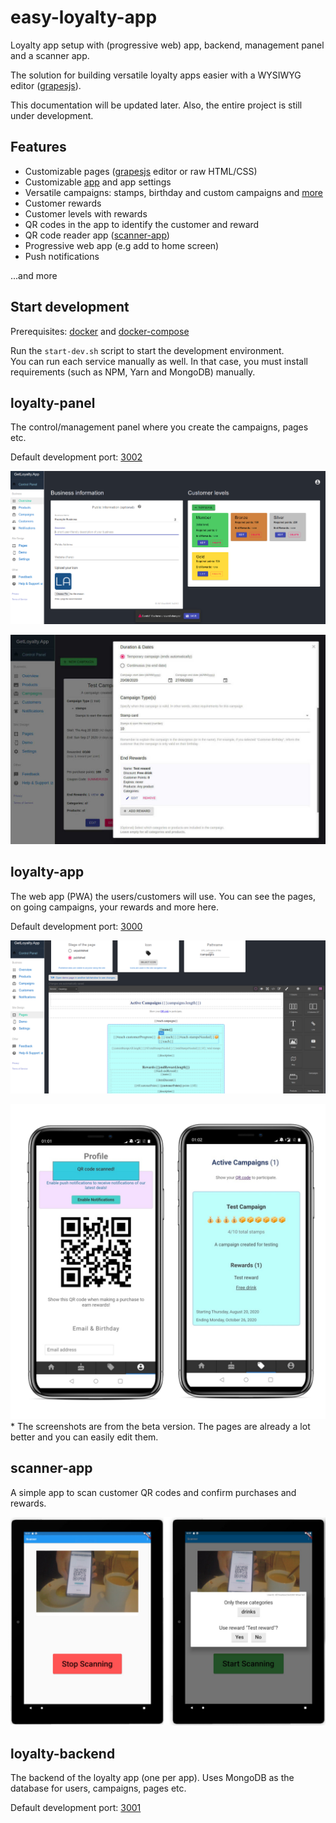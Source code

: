 # easy-loyalty-app
Loyalty app setup with (progressive web) app, backend, management panel and a scanner app.

The solution for building versatile loyalty apps easier with a WYSIWYG editor ([grapesjs](https://grapesjs.com/)).

This documentation will be updated later. Also, the entire project is still under development.

## Features

- Customizable pages ([grapesjs](https://grapesjs.com/) editor or raw HTML/CSS)
- Customizable [app](../loyalty-app) and app settings
- Versatile campaigns: stamps, birthday and custom campaigns and [more](../loyalty-campaigns)
- Customer rewards
- Customer levels with rewards
- QR codes in the app to identify the customer and reward
- QR code reader app ([scanner-app](../scanner-app))
- Progressive web app (e.g add to home screen)
- Push notifications

...and more

## Start development
Prerequisites: [docker](https://docs.docker.com/engine/install/) and [docker-compose](https://docs.docker.com/compose/install/)

Run the `start-dev.sh` script to start the development environment.  
You can run each service manually as well. In that case, you must install requirements (such as NPM, Yarn and MongoDB) manually.


## loyalty-panel
The control/management panel where you create the campaigns, pages etc.

Default development port: [3002](http://localhost:3002) 

![Scanner App](./assets/overview-page.png)

![Scanner App](./assets/editing-campaign.jpg)


## loyalty-app
The web app (PWA) the users/customers will use. You can see the pages, on going campaigns, your rewards and more here.

Default development port: [3000](http://localhost:3000) 

![Scanner App](./assets/editing-pages.png)

![Scanner App](./assets/example-pages-phone.jpg)* The screenshots are from the beta version. 
The pages are already a lot better and you can easily edit them.


## scanner-app
A simple app to scan customer QR codes and confirm purchases and rewards.

![Scanner App](./assets/scanner-feature.jpg)

## loyalty-backend
The backend of the loyalty app (one per app). Uses MongoDB as the database for users, campaigns, pages etc.

Default development port: [3001](http://localhost:3001) 